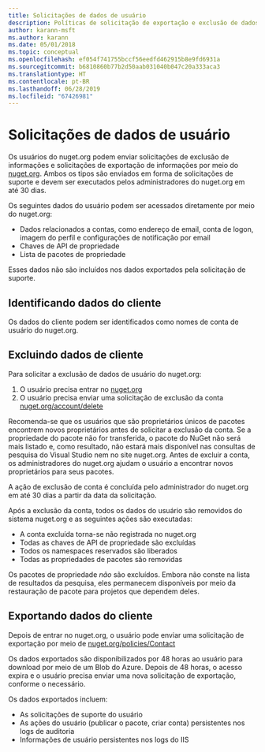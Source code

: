 ```yaml
---
title: Solicitações de dados de usuário
description: Políticas de solicitação de exportação e exclusão de dados de usuário
author: karann-msft
ms.author: karann
ms.date: 05/01/2018
ms.topic: conceptual
ms.openlocfilehash: ef054f741755bccf56eedfd462915b8e9fd6931a
ms.sourcegitcommit: b6810860b77b2d50aab031040b047c20a333aca3
ms.translationtype: HT
ms.contentlocale: pt-BR
ms.lasthandoff: 06/28/2019
ms.locfileid: "67426981"
---
```

# <a name="user-data-requests"></a>Solicitações de dados de usuário

Os usuários do nuget.org podem enviar solicitações de exclusão de informações e solicitações de exportação de informações por meio do [nuget.org](https://www.nuget.org). Ambos os tipos são enviados em forma de solicitações de suporte e devem ser executados pelos administradores do nuget.org em até 30 dias.

Os seguintes dados do usuário podem ser acessados diretamente por meio do nuget.org:

* Dados relacionados a contas, como endereço de email, conta de logon, imagem do perfil e configurações de notificação por email
* Chaves de API de propriedade
* Lista de pacotes de propriedade

Esses dados não são incluídos nos dados exportados pela solicitação de suporte.

## <a name="identifying-customer-data"></a>Identificando dados do cliente

Os dados do cliente podem ser identificados como nomes de conta de usuário do nuget.org.

## <a name="deleting-customer-data"></a>Excluindo dados de cliente

Para solicitar a exclusão de dados de usuário do nuget.org:

1. O usuário precisa entrar no [nuget.org](https://www.nuget.org)
1. O usuário precisa enviar uma solicitação de exclusão da conta [nuget.org/account/delete](https://www.nuget.org/account/delete)

Recomenda-se que os usuários que são proprietários únicos de pacotes encontrem novos proprietários antes de solicitar a exclusão da conta. Se a propriedade do pacote não for transferida, o pacote do NuGet não será mais listado e, como resultado, não estará mais disponível nas consultas de pesquisa do Visual Studio nem no site nuget.org. Antes de excluir a conta, os administradores do nuget.org ajudam o usuário a encontrar novos proprietários para seus pacotes.

A ação de exclusão de conta é concluída pelo administrador do nuget.org em até 30 dias a partir da data da solicitação.

Após a exclusão da conta, todos os dados do usuário são removidos do sistema nuget.org e as seguintes ações são executadas:

* A conta excluída torna-se não registrada no nuget.org
* Todas as chaves de API de propriedade são excluídas
* Todos os namespaces reservados são liberados
* Todas as propriedades de pacotes são removidas

Os pacotes de propriedade *não* são excluídos. Embora não conste na lista de resultados da pesquisa, eles permanecem disponíveis por meio da restauração de pacote para projetos que dependem deles.

## <a name="exporting-customer-data"></a>Exportando dados do cliente

Depois de entrar no nuget.org, o usuário pode enviar uma solicitação de exportação por meio de [nuget.org/policies/Contact](https://www.nuget.org/policies/Contact)

Os dados exportados são disponibilizados por 48 horas ao usuário para download por meio de um Blob do Azure. Depois de 48 horas, o acesso expira e o usuário precisa enviar uma nova solicitação de exportação, conforme o necessário.

Os dados exportados incluem:

* As solicitações de suporte do usuário
* As ações do usuário (publicar o pacote, criar conta) persistentes nos logs de auditoria
* Informações de usuário persistentes nos logs do IIS
